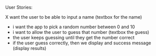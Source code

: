 User Stories: 

X want the user to be able to input a name (textbox for the name)
- i want the app to pick a random number between 0 and 10
- i want to allow the user to guess that number (textbox the guess)
- the user keeps guessing until they get the number correct
- if the user guess correctly, then we display and success message (display results)

